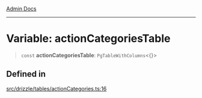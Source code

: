 [Admin Docs](/)

***

# Variable: actionCategoriesTable

> `const` **actionCategoriesTable**: `PgTableWithColumns`\<\{\}\>

## Defined in

[src/drizzle/tables/actionCategories.ts:16](https://github.com/NishantSinghhhhh/talawa-api/blob/05ae6a4794762096d917a90a3af0db22b7c47392/src/drizzle/tables/actionCategories.ts#L16)
